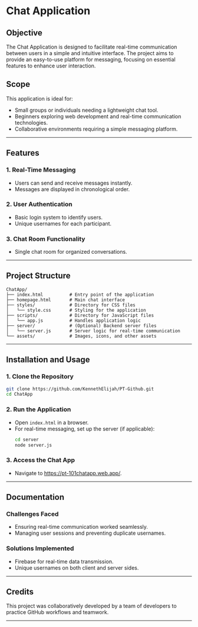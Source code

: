 # Chat Application

## Objective
The Chat Application is designed to facilitate real-time communication between users in a simple and intuitive interface. The project aims to provide an easy-to-use platform for messaging, focusing on essential features to enhance user interaction.

## Scope
This application is ideal for:
- Small groups or individuals needing a lightweight chat tool.
- Beginners exploring web development and real-time communication technologies.
- Collaborative environments requiring a simple messaging platform.

---

## Features

### 1. **Real-Time Messaging**
- Users can send and receive messages instantly.
- Messages are displayed in chronological order.

### 2. **User Authentication**
- Basic login system to identify users.
- Unique usernames for each participant.

### 3. **Chat Room Functionality**
- Single chat room for organized conversations.

---

## Project Structure
```
ChatApp/
├── index.html          # Entry point of the application
├── homepage.html       # Main chat interface
├── styles/             # Directory for CSS files
│   └── style.css       # Styling for the application
├── scripts/            # Directory for JavaScript files
│   └── app.js          # Handles application logic
├── server/             # (Optional) Backend server files
│   └── server.js       # Server logic for real-time communication
└── assets/             # Images, icons, and other assets
```

---

## Installation and Usage

### 1. **Clone the Repository**
```bash
git clone https://github.com/KennethElijah/PT-Github.git
cd ChatApp
```

### 2. **Run the Application**
- Open `index.html` in a browser.
- For real-time messaging, set up the server (if applicable):
  ```bash
  cd server
  node server.js
  ```

### 3. **Access the Chat App**
- Navigate to https://pt-101chatapp.web.app/.

---

## Documentation

### Challenges Faced
- Ensuring real-time communication worked seamlessly.
- Managing user sessions and preventing duplicate usernames.

### Solutions Implemented
- Firebase for real-time data transmission.
- Unique usernames on both client and server sides.

---

## Credits
This project was collaboratively developed by a team of developers to practice GitHub workflows and teamwork.

---


